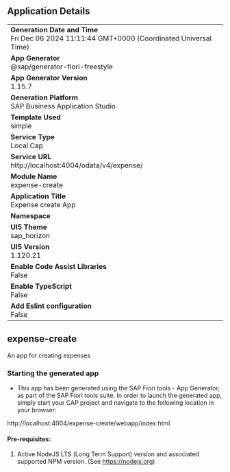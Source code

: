 ## Application Details
|               |
| ------------- |
|**Generation Date and Time**<br>Fri Dec 06 2024 11:11:44 GMT+0000 (Coordinated Universal Time)|
|**App Generator**<br>@sap/generator-fiori-freestyle|
|**App Generator Version**<br>1.15.7|
|**Generation Platform**<br>SAP Business Application Studio|
|**Template Used**<br>simple|
|**Service Type**<br>Local Cap|
|**Service URL**<br>http://localhost:4004/odata/v4/expense/|
|**Module Name**<br>expense-create|
|**Application Title**<br>Expense create App|
|**Namespace**<br>|
|**UI5 Theme**<br>sap_horizon|
|**UI5 Version**<br>1.120.21|
|**Enable Code Assist Libraries**<br>False|
|**Enable TypeScript**<br>False|
|**Add Eslint configuration**<br>False|

## expense-create

An app for creating expenses

### Starting the generated app

-   This app has been generated using the SAP Fiori tools - App Generator, as part of the SAP Fiori tools suite.  In order to launch the generated app, simply start your CAP project and navigate to the following location in your browser:

http://localhost:4004/expense-create/webapp/index.html

#### Pre-requisites:

1. Active NodeJS LTS (Long Term Support) version and associated supported NPM version.  (See https://nodejs.org)


